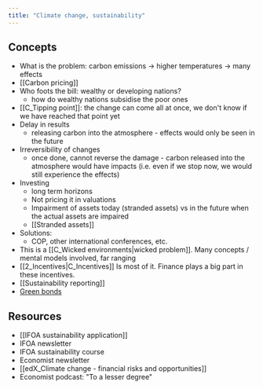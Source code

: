 ```yaml
---
title: "Climate change, sustainability"
---
```


## Concepts
- What is the problem: carbon emissions → higher temperatures → many effects
- [[Carbon pricing]]
- Who foots the bill: wealthy or developing nations?
	- how do wealthy nations subsidise the poor ones 
- [[C_Tipping point]]: the change can come all at once, we don't know if we have reached that point yet
- Delay in results
	- releasing carbon into the atmosphere - effects would only be seen in the future
- Irreversibility of changes 
	- once done, cannot reverse the damage - carbon released into the atmosphere would have impacts (i.e. even if we stop now, we would still experience the effects)
- Investing 
	- long term horizons
	- Not pricing it in valuations
	- Impairment of assets today (stranded assets) vs in the future when the actual assets are impaired 
	- [[Stranded assets]]
- Solutions: 
	- COP, other international conferences, etc. 
- This is a [[C_Wicked environments|wicked problem]]. Many concepts / mental models involved, far ranging 
- [[2_Incentives|C_Incentives]] Is most of it. Finance plays a big part in these incentives. 
- [[Sustainability reporting]]
- [Green bonds](Green%20bonds.md)

## Resources
- [[IFOA sustainability application]]
- IFOA newsletter
- IFOA sustainability course 
- Economist newsletter
- [[edX_Climate change - financial risks and opportunities]]
- Economist podcast: "To a lesser degree"

